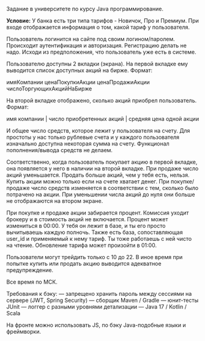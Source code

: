 Задание в университете по курсу Java программирование.

**Условие:**
У банка есть три типа тарифов - Новичок, Про и Премиум. При входе отображается информация о том, какой тариф у пользователя.

Пользователь логинится на сайте под своим логином/паролем. Происходит аутентификация и авторизация. Регистрацию делать не надо. Исходи из предположения, что пользователь уже есть в системе.

Пользователю доступны 2 вкладки (экрана). На первой вкладке ему выводится список доступных акций на бирже. Формат:

имяКомпании ценаПокупкиАкции ценаПродажиАкции числоТоргующихАкцийНаБирже

На второй вкладке отображено, сколько акций приобрел пользователь. Формат:

имя компании | число приобретенных акций | средняя цена одной акции

И общее число средств, которое лежит у пользователя на счету. Для простоты у нас только рублевые счета и у каждого пользователя изначально доступна некоторая сумма на счету. Функционал пополнения/вывода средств не делаем.

Соответственно, когда пользователь покупает акцию в первой вкладке, она появляется у него в наличии на второй вкладке. При продаже число акций уменьшается. Продать больше акций, чем у тебя есть, нельзя. Купить акции можно только если на счете хватает денег. При покупке/продаже число средств изменяется в соответствии с тем, сколько было потрачено на акции. При уменьшении числа акций до нуля они больше не отображаются на втором экране. 

При покупке и продаже акции забирается процент. Комиссия уходит брокеру и в стоимость акций не включается. Процент может измениться в 00:00. У тебя он лежит в базе, и ты его просто вычитываешь каждую полночь. Также есть база, сопоставляющая user_id и применяемый к нему тариф. Ты тоже работаешь с ней чисто на чтение. Обновление тарифа может произойти в 01:00. 

Пользователи могут трейдить только с 10 до 22. В иное время при попытке купить или продать акцию выводится адекватное предупреждение.

Все время по МСК.


Требования к бэку:
— запрещено хранить пароль между сессиями на сервере (JWT, Spring Security)
— сборщик Maven / Gradle
— юнит-тесты JUnit
— логгер с разными уровнями детализации
— Java 17 / Kotlin / Scala

На фронте можно использовать JS, по бэку Java-подобные языки и фреймворки. 
